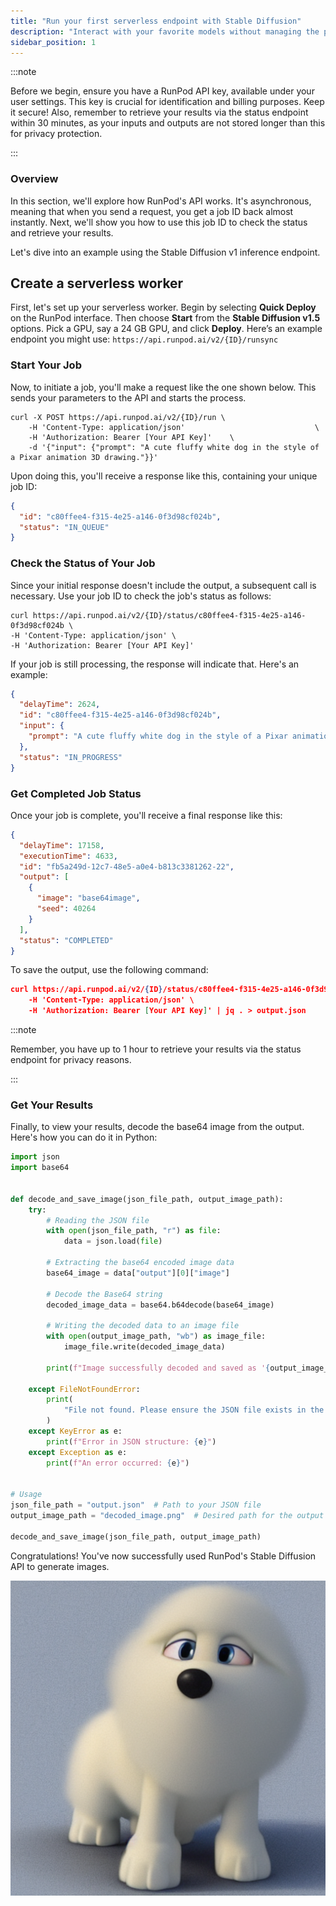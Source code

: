 ```yaml
---
title: "Run your first serverless endpoint with Stable Diffusion"
description: "Interact with your favorite models without managing the pods yourself."
sidebar_position: 1
---
```


:::note

Before we begin, ensure you have a RunPod API key, available under your user settings. This key is crucial for identification and billing purposes. Keep it secure! Also, remember to retrieve your results via the status endpoint within 30 minutes, as your inputs and outputs are not stored longer than this for privacy protection.

:::

### Overview

In this section, we'll explore how RunPod's API works. It's asynchronous, meaning that when you send a request, you get a job ID back almost instantly. Next, we'll show you how to use this job ID to check the status and retrieve your results.

Let's dive into an example using the Stable Diffusion v1 inference endpoint.

## Create a serverless worker

First, let's set up your serverless worker. Begin by selecting **Quick Deploy** on the RunPod interface. Then choose **Start** from the **Stable Diffusion v1.5** options. Pick a GPU, say a 24 GB GPU, and click **Deploy**. Here’s an example endpoint you might use: `https://api.runpod.ai/v2/{ID}/runsync`

### Start Your Job

Now, to initiate a job, you'll make a request like the one shown below. This sends your parameters to the API and starts the process.

```curl
curl -X POST https://api.runpod.ai/v2/{ID}/run \
    -H 'Content-Type: application/json'                             \
    -H 'Authorization: Bearer [Your API Key]'    \
    -d '{"input": {"prompt": "A cute fluffy white dog in the style of a Pixar animation 3D drawing."}}'
```

Upon doing this, you'll receive a response like this, containing your unique job ID:

```json
{
  "id": "c80ffee4-f315-4e25-a146-0f3d98cf024b",
  "status": "IN_QUEUE"
}
```

### Check the Status of Your Job

Since your initial response doesn't include the output, a subsequent call is necessary. Use your job ID to check the job's status as follows:

```curl
curl https://api.runpod.ai/v2/{ID}/status/c80ffee4-f315-4e25-a146-0f3d98cf024b \
-H 'Content-Type: application/json' \
-H 'Authorization: Bearer [Your API Key]'
```

If your job is still processing, the response will indicate that. Here's an example:

```json
{
  "delayTime": 2624,
  "id": "c80ffee4-f315-4e25-a146-0f3d98cf024b",
  "input": {
    "prompt": "A cute fluffy white dog in the style of a Pixar animation 3D drawing."
  },
  "status": "IN_PROGRESS"
}
```


### Get Completed Job Status

Once your job is complete, you'll receive a final response like this:

```json
{
  "delayTime": 17158,
  "executionTime": 4633,
  "id": "fb5a249d-12c7-48e5-a0e4-b813c3381262-22",
  "output": [
    {
      "image": "base64image",
      "seed": 40264
    }
  ],
  "status": "COMPLETED"
}
```

To save the output, use the following command:

```json
curl https://api.runpod.ai/v2/{ID}/status/c80ffee4-f315-4e25-a146-0f3d98cf024b \
    -H 'Content-Type: application/json' \
    -H 'Authorization: Bearer [Your API Key]' | jq . > output.json
```

:::note

Remember, you have up to 1 hour to retrieve your results via the status endpoint for privacy reasons.

:::

### Get Your Results

Finally, to view your results, decode the base64 image from the output. Here's how you can do it in Python:

```python
import json
import base64


def decode_and_save_image(json_file_path, output_image_path):
    try:
        # Reading the JSON file
        with open(json_file_path, "r") as file:
            data = json.load(file)

        # Extracting the base64 encoded image data
        base64_image = data["output"][0]["image"]

        # Decode the Base64 string
        decoded_image_data = base64.b64decode(base64_image)

        # Writing the decoded data to an image file
        with open(output_image_path, "wb") as image_file:
            image_file.write(decoded_image_data)

        print(f"Image successfully decoded and saved as '{output_image_path}'.")

    except FileNotFoundError:
        print(
            "File not found. Please ensure the JSON file exists in the specified path."
        )
    except KeyError as e:
        print(f"Error in JSON structure: {e}")
    except Exception as e:
        print(f"An error occurred: {e}")


# Usage
json_file_path = "output.json"  # Path to your JSON file
output_image_path = "decoded_image.png"  # Desired path for the output image

decode_and_save_image(json_file_path, output_image_path)
```

Congratulations! You've now successfully used RunPod's Stable Diffusion API to generate images.

![](decoded_image.png)
